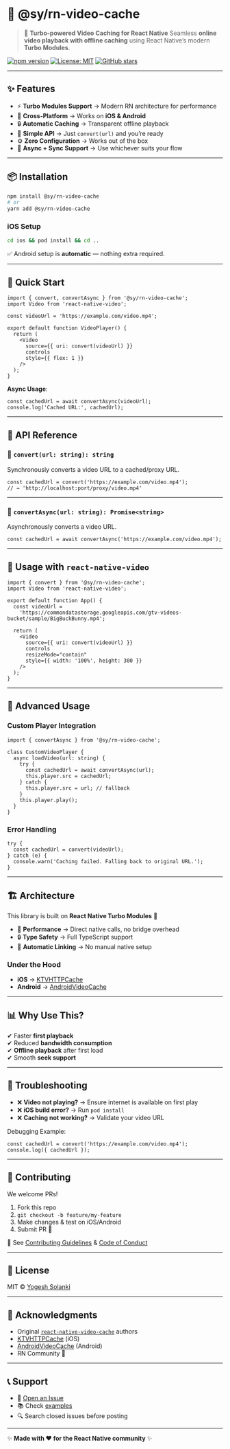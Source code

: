 # 🎥 @sy/rn-video-cache

> 🚀 **Turbo-powered Video Caching for React Native**
> Seamless **online video playback with offline caching** using React Native’s modern **Turbo Modules**.

[![npm version](https://img.shields.io/npm/v/@sy/rn-video-cache?color=blue\&logo=npm)](https://www.npmjs.com/package/@sy/rn-video-cache)
[![License: MIT](https://img.shields.io/badge/License-MIT-green.svg)](LICENSE)
[![GitHub stars](https://img.shields.io/github/stars/SolankiYogesh/rn-video-cache?style=social)](https://github.com/SolankiYogesh/rn-video-cache)

---

## ✨ Features

* ⚡ **Turbo Modules Support** → Modern RN architecture for performance
* 📱 **Cross-Platform** → Works on **iOS & Android**
* 🔒 **Automatic Caching** → Transparent offline playback
* 🎯 **Simple API** → Just `convert(url)` and you’re ready
* ⚙️ **Zero Configuration** → Works out of the box
* 🔄 **Async + Sync Support** → Use whichever suits your flow

---

## 📦 Installation

```bash
npm install @sy/rn-video-cache
# or
yarn add @sy/rn-video-cache
```

### iOS Setup

```bash
cd ios && pod install && cd ..
```

✅ Android setup is **automatic** — nothing extra required.

---

## 🚀 Quick Start

```tsx
import { convert, convertAsync } from '@sy/rn-video-cache';
import Video from 'react-native-video';

const videoUrl = 'https://example.com/video.mp4';

export default function VideoPlayer() {
  return (
    <Video
      source={{ uri: convert(videoUrl) }}
      controls
      style={{ flex: 1 }}
    />
  );
}
```

**Async Usage**:

```tsx
const cachedUrl = await convertAsync(videoUrl);
console.log('Cached URL:', cachedUrl);
```

---

## 📖 API Reference

### 🔹 `convert(url: string): string`

Synchronously converts a video URL to a cached/proxy URL.

```tsx
const cachedUrl = convert('https://example.com/video.mp4');
// → 'http://localhost:port/proxy/video.mp4'
```

---

### 🔹 `convertAsync(url: string): Promise<string>`

Asynchronously converts a video URL.

```tsx
const cachedUrl = await convertAsync('https://example.com/video.mp4');
```

---

## 🎯 Usage with `react-native-video`

```tsx
import { convert } from '@sy/rn-video-cache';
import Video from 'react-native-video';

export default function App() {
  const videoUrl =
    'https://commondatastorage.googleapis.com/gtv-videos-bucket/sample/BigBuckBunny.mp4';

  return (
    <Video
      source={{ uri: convert(videoUrl) }}
      controls
      resizeMode="contain"
      style={{ width: '100%', height: 300 }}
    />
  );
}
```

---

## 🔧 Advanced Usage

### Custom Player Integration

```tsx
import { convertAsync } from '@sy/rn-video-cache';

class CustomVideoPlayer {
  async loadVideo(url: string) {
    try {
      const cachedUrl = await convertAsync(url);
      this.player.src = cachedUrl;
    } catch {
      this.player.src = url; // fallback
    }
    this.player.play();
  }
}
```

### Error Handling

```tsx
try {
  const cachedUrl = convert(videoUrl);
} catch (e) {
  console.warn('Caching failed. Falling back to original URL.');
}
```

---

## 🏗️ Architecture

This library is built on **React Native Turbo Modules** 💨

* 🚀 **Performance** → Direct native calls, no bridge overhead
* 🔒 **Type Safety** → Full TypeScript support
* 🔗 **Automatic Linking** → No manual native setup

### Under the Hood

* **iOS** → [KTVHTTPCache](https://github.com/ChangbaDevs/KTVHTTPCache)
* **Android** → [AndroidVideoCache](https://github.com/danikula/AndroidVideoCache)

---

## 📊 Why Use This?

✔ Faster **first playback** <br>
✔ Reduced **bandwidth consumption**<br>
✔ **Offline playback** after first load<br>
✔ Smooth **seek support**

---

## 🐛 Troubleshooting

* ❌ **Video not playing?** → Ensure internet is available on first play
* ❌ **iOS build error?** → Run `pod install`
* ❌ **Caching not working?** → Validate your video URL

Debugging Example:

```tsx
const cachedUrl = convert('https://example.com/video.mp4');
console.log({ cachedUrl });
```

---

## 🤝 Contributing

We welcome PRs!

1. Fork this repo
2. `git checkout -b feature/my-feature`
3. Make changes & test on iOS/Android
4. Submit PR 🎉

📖 See [Contributing Guidelines](CONTRIBUTING.md) & [Code of Conduct](CODE_OF_CONDUCT.md)

---

## 📄 License

MIT © [Yogesh Solanki](https://github.com/SolankiYogesh)

---

## 🙏 Acknowledgments

* Original [`react-native-video-cache`](https://github.com) authors
* [KTVHTTPCache](https://github.com/ChangbaDevs/KTVHTTPCache) (iOS)
* [AndroidVideoCache](https://github.com/danikula/AndroidVideoCache) (Android)
* RN Community 💙

---

## 📞 Support

* 💬 [Open an Issue](https://github.com/SolankiYogesh/rn-video-cache/issues)
* 📚 Check [examples](example/)
* 🔍 Search closed issues before posting

---

✨ **Made with ❤️ for the React Native community** ✨
